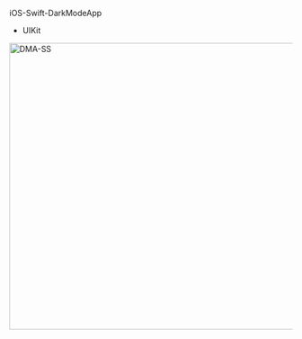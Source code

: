 iOS-Swift-DarkModeApp

- UIKit

<img width="510" alt="DMA-SS" src="https://user-images.githubusercontent.com/82319635/224646271-b5a0ab77-9030-4040-a96d-cf5e12f7b38f.png">
